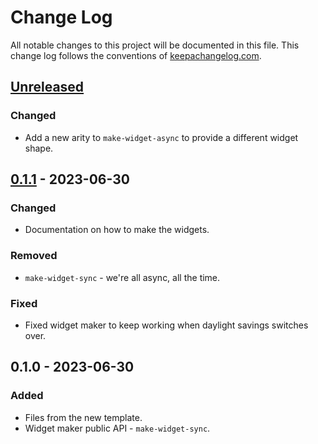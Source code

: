 # Change Log
All notable changes to this project will be documented in this file. This change log follows the conventions of [keepachangelog.com](http://keepachangelog.com/).

## [Unreleased]
### Changed
- Add a new arity to `make-widget-async` to provide a different widget shape.

## [0.1.1] - 2023-06-30
### Changed
- Documentation on how to make the widgets.

### Removed
- `make-widget-sync` - we're all async, all the time.

### Fixed
- Fixed widget maker to keep working when daylight savings switches over.

## 0.1.0 - 2023-06-30
### Added
- Files from the new template.
- Widget maker public API - `make-widget-sync`.

[Unreleased]: https://sourcehost.site/your-name/day07-luggage/compare/0.1.1...HEAD
[0.1.1]: https://sourcehost.site/your-name/day07-luggage/compare/0.1.0...0.1.1

